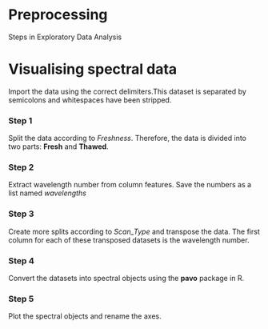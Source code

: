 # Preprocessing

Steps in Exploratory Data Analysis

# Visualising spectral data

Import the data  using the correct delimiters.This dataset is separated by semicolons and whitespaces have been stripped.
### Step 1

Split the data according to _Freshness_. Therefore, the data is divided into two parts: **Fresh** and **Thawed**.

### Step 2

Extract wavelength number from column features. Save the numbers as a list named *wavelengths*

### Step 3

Create more splits according to *Scan_Type* and transpose the data. The first column for each of these transposed datasets is the wavelength number.

### Step 4

Convert the datasets into spectral objects using the **pavo** package in R.
### Step 5

Plot the spectral objects and rename the axes.

